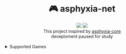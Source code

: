 <h1 align="center">🎮 asphyxia-net</h1>
<div align="center">
  <img src="https://img.shields.io/badge/Language-C%23-brightgreen">
  <img src="https://img.shields.io/badge/Supports-KFC-brightgreen">
<br/>
This project inspired by <a href="https://github.com/asphyxia-core">asphyxia-core</a>
<br/>
deveploment paused for study
</div>
<br/>
<details>
  <summary>Supported Games</summary>
  <br/>
  <table>
    <th>Game</th>
    <th>Version</th>
    <th>Code</th>
    <tr>
        <td>Sound Voltex Exceed Gear</td>
        <td>6</td>
        <td>KFC-2022-12-20</td>
    </tr>
  </table>
</details>
